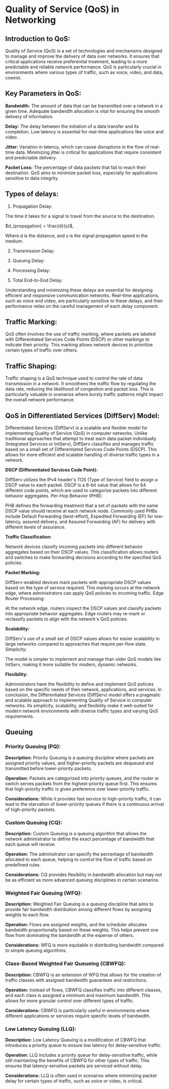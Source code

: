 
# Quality of Service (QoS) in Networking

## Introduction to QoS:

Quality of Service (QoS) is a set of technologies and mechanisms designed to manage and improve the delivery of data over networks. It ensures that critical applications receive preferential treatment, leading to a more predictable and reliable network performance. QoS is particularly crucial in environments where various types of traffic, such as voice, video, and data, coexist.

## Key Parameters in QoS:

**Bandwidth:** The amount of data that can be transmitted over a network in a given time. Adequate bandwidth allocation is vital for ensuring the smooth delivery of information.

**Delay:** The delay between the initiation of a data transfer and its completion. Low latency is essential for real-time applications like voice and video.

**Jitter:** Variation in latency, which can cause disruptions in the flow of real-time data. Minimizing jitter is critical for applications that require consistent and predictable delivery.

**Packet Loss:** The percentage of data packets that fail to reach their destination. QoS aims to minimize packet loss, especially for applications sensitive to data integrity.

## Types of delays:

1. Propagation Delay:

The time it takes for a signal to travel from the source to the destination.

$d_{propagation} = \frac{d}{s}$, 

Where d is the distance, and s is the signal propagation speed in the medium.

2. Transmission Delay:

3. Queuing Delay:

4. Processing Delay:

5. Total End-to-End Delay:

Understanding and minimizing these delays are essential for designing efficient and responsive communication networks. Real-time applications, such as voice and video, are particularly sensitive to these delays, and their performance relies on the careful management of each delay component.

## Traffic Marking:

QoS often involves the use of traffic marking, where packets are labeled with Differentiated Services Code Points (DSCP) or other markings to indicate their priority. This marking allows network devices to prioritize certain types of traffic over others.

## Traffic Shaping:

Traffic shaping is a QoS technique used to control the rate of data transmission in a network. It smoothens the traffic flow by regulating the data rate, reducing the likelihood of congestion and packet loss. This is particularly valuable in scenarios where bursty traffic patterns might impact the overall network performance.


## QoS in Differentiated Services (DiffServ) Model:

Differentiated Services (DiffServ) is a scalable and flexible model for implementing Quality of Service (QoS) in computer networks. Unlike traditional approaches that attempt to treat each data packet individually (Integrated Services or IntServ), DiffServ classifies and manages traffic based on a small set of Differentiated Services Code Points (DSCP). This allows for more efficient and scalable handling of diverse traffic types in a network.

**DSCP (Differentiated Services Code Point):**

DiffServ utilizes the IPv4 header's TOS (Type of Service) field to assign a DSCP value to each packet.
DSCP is a 6-bit value that allows for 64 different code points, which are used to categorize packets into different behavior aggregates.
Per-Hop Behavior (PHB):

PHB defines the forwarding treatment that a set of packets with the same DSCP value should receive at each network node.
Commonly used PHBs include Default Forwarding (best-effort), Expedited Forwarding (EF) for low-latency, assured delivery, and Assured Forwarding (AF) for delivery with different levels of assurance.

**Traffic Classification:**

Network devices classify incoming packets into different behavior aggregates based on their DSCP values.
This classification allows routers and switches to make forwarding decisions according to the specified QoS policies.


**Packet Marking:**

DiffServ-enabled devices mark packets with appropriate DSCP values based on the type of service required.
This marking occurs at the network edge, where administrators can apply QoS policies to incoming traffic.
Edge Router Processing:

At the network edge, routers inspect the DSCP values and classify packets into appropriate behavior aggregates.
Edge routers may re-mark or reclassify packets to align with the network's QoS policies.

**Scalability:**

DiffServ's use of a small set of DSCP values allows for easier scalability in large networks compared to approaches that require per-flow state.
Simplicity:

The model is simpler to implement and manage than older QoS models like IntServ, making it more suitable for modern, dynamic networks.

**Flexibility:**

Administrators have the flexibility to define and implement QoS policies based on the specific needs of their network, applications, and services.
In conclusion, the Differentiated Services (DiffServ) model offers a pragmatic and scalable approach to implementing Quality of Service in computer networks. Its simplicity, scalability, and flexibility make it well-suited for modern network environments with diverse traffic types and varying QoS requirements.

## Queuing 

### Priority Queuing (PQ):

**Description:** Priority Queuing is a queuing discipline where packets are assigned priority values, and higher-priority packets are dequeued and transmitted before lower-priority packets.

**Operation:** Packets are categorized into priority queues, and the router or switch serves packets from the highest-priority queue first. This ensures that high-priority traffic is given preference over lower-priority traffic.

**Considerations:** While it provides fast service to high-priority traffic, it can lead to the starvation of lower-priority queues if there is a continuous arrival of high-priority packets.

### Custom Queuing (CQ):

**Description:** Custom Queuing is a queuing algorithm that allows the network administrator to define the exact percentage of bandwidth that each queue will receive.

**Operation:** The administrator can specify the percentage of bandwidth allocated to each queue, helping to control the flow of traffic based on predefined rules.

**Considerations:** CQ provides flexibility in bandwidth allocation but may not be as efficient as more advanced queuing disciplines in certain scenarios.

### Weighted Fair Queuing (WFQ):

**Description:** Weighted Fair Queuing is a queuing discipline that aims to provide fair bandwidth distribution among different flows by assigning weights to each flow.

**Operation:** Flows are assigned weights, and the scheduler allocates bandwidth proportionally based on these weights. This helps prevent one flow from dominating the bandwidth at the expense of others.

**Considerations:** WFQ is more equitable in distributing bandwidth compared to simple queuing algorithms.

### Class-Based Weighted Fair Queueing (CBWFQ):

**Description:** CBWFQ is an extension of WFQ that allows for the creation of traffic classes with assigned bandwidth guarantees and restrictions.

**Operation:** Instead of flows, CBWFQ classifies traffic into different classes, and each class is assigned a minimum and maximum bandwidth. This allows for more granular control over different types of traffic.

**Considerations:** CBWFQ is particularly useful in environments where different applications or services require specific levels of bandwidth.

### Low Latency Queuing (LLQ):

**Description:** Low Latency Queuing is a modification of CBWFQ that introduces a priority queue to ensure low latency for delay-sensitive traffic.

**Operation:** LLQ includes a priority queue for delay-sensitive traffic, while still maintaining the benefits of CBWFQ for other types of traffic. This ensures that latency-sensitive packets are serviced without delay.

**Considerations:** LLQ is often used in scenarios where minimizing packet delay for certain types of traffic, such as voice or video, is critical.